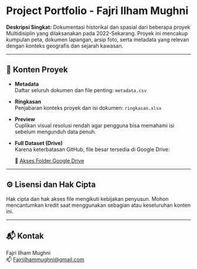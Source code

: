 # Project Portfolio - Fajri Ilham Mughni

**Deskripsi Singkat:**
Dokumentasi historikal dan spasial dari beberapa proyek Multidisiplin yang dilaksanakan pada 2022-Sekarang. Proyek ini mencakup kumpulan peta, dokumen lapangan, arsip foto, serta metadata yang relevan dengan konteks geografis dan sejarah kawasan.

---

## 🧾 Konten Proyek

- **Metadata**  
  Daftar seluruh dokumen dan file penting: `metadata.csv`

- **Ringkasan**  
  Penjabaran konteks proyek dan isi dokumen: `ringkasan.xlsx`

- **Preview**  
  Cuplikan visual resolusi rendah agar pengguna bisa memahami isi sebelum mengunduh data penuh.

- **Full Dataset (Drive)**  
  Karena keterbatasan GitHub, file besar tersedia di Google Drive:

  🔗 [Akses Folder Google Drive](https://drive.google.com/drive/folders/1V8aFvsEjfxd30Ys0MHzfVACKO_TuJW8Q?usp=drive_link)

---

## ⚙️ Lisensi dan Hak Cipta

Hak cipta dan hak akses file mengikuti kebijakan penyusun. Mohon mencantumkan kredit saat menggunakan sebagian atau keseluruhan konten ini.

---

## 📬 Kontak

Fajri Ilham Mughni  
📫 Fajriilhammughni@gmail.com
